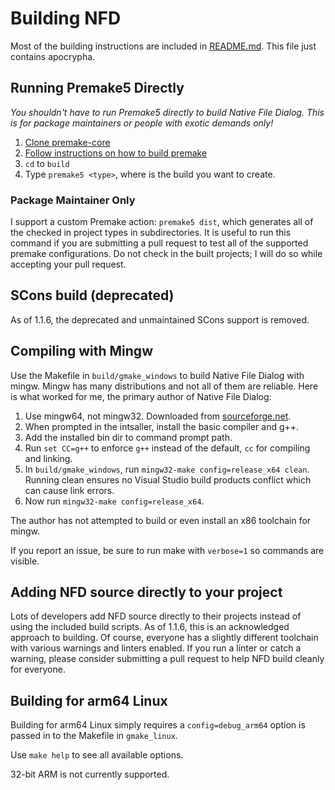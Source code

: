 # Building NFD #

Most of the building instructions are included in [README.md](/README.md). This file just contains apocrypha.

## Running Premake5 Directly ##

*You shouldn't have to run Premake5 directly to build Native File Dialog.  This is for package maintainers or people with exotic demands only!*

1. [Clone premake-core](https://github.com/premake/premake-core)
2. [Follow instructions on how to build premake](https://github.com/premake/premake-core/wiki/Building-Premake)
3. `cd` to `build`
4. Type `premake5 <type>`, where <type> is the build you want to create.

### Package Maintainer Only ###

I support a custom Premake action: `premake5 dist`, which generates all of the checked in project types in subdirectories.  It is useful to run this command if you are submitting a pull request to test all of the supported premake configurations.  Do not check in the built projects; I will do so while accepting your pull request.

## SCons build (deprecated) ##

As of 1.1.6, the deprecated and unmaintained SCons support is removed.

## Compiling with Mingw ##

Use the Makefile in `build/gmake_windows` to build Native File Dialog with mingw.  Mingw has many distributions and not all of them are reliable.  Here is what worked for me, the primary author of Native File Dialog:

1. Use mingw64, not mingw32.  Downloaded from [sourceforge.net](https://sourceforge.net/projects/mingw-w64/files/Toolchains%20targetting%20Win32/Personal%20Builds/mingw-builds/installer/mingw-w64-install.exe/download).
2. When prompted in the intsaller, install the basic compiler and g++.
3. Add the installed bin dir to command prompt path.
4. Run `set CC=g++` to enforce `g++` instead of the default, `cc` for compiling and linking.
5. In `build/gmake_windows`, run `mingw32-make config=release_x64 clean`.  Running clean ensures no Visual Studio build products conflict which can cause link errors.
6. Now run `mingw32-make config=release_x64`.

The author has not attempted to build or even install an x86 toolchain for mingw.

If you report an issue, be sure to run make with `verbose=1` so commands are visible.

## Adding NFD source directly to your project ##

Lots of developers add NFD source directly to their projects instead of using the included build scripts.  As of 1.1.6, this is an acknowledged approach to building.  Of course, everyone has a slightly different toolchain with various warnings and linters enabled.  If you run a linter or catch a warning, please consider submitting a pull request to help NFD build cleanly for everyone.

## Building for arm64 Linux ##

Building for arm64 Linux simply requires a `config=debug_arm64` option is passed in to the Makefile in `gmake_linux`.

Use `make help`  to see all available options.

32-bit ARM is not currently supported.

